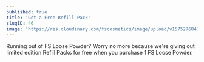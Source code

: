 ```yaml
---
published: true
title: 'Get a Free Refill Pack'
slugID: 46
image: 'https://res.cloudinary.com/fscosmetics/image/upload/v1575276843/poster_4_wbgnhp.jpg'
---
```


Running out of FS Loose Powder? Worry no more because we're giving out limited edition Refill Packs for free when you purchase 1 FS Loose Powder.
